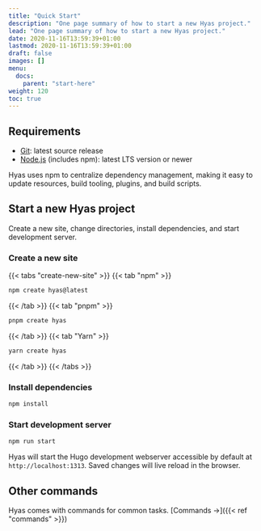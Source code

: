 ```yaml
---
title: "Quick Start"
description: "One page summary of how to start a new Hyas project."
lead: "One page summary of how to start a new Hyas project."
date: 2020-11-16T13:59:39+01:00
lastmod: 2020-11-16T13:59:39+01:00
draft: false
images: []
menu:
  docs:
    parent: "start-here"
weight: 120
toc: true
---
```


## Requirements

- [Git](https://git-scm.com/): latest source release
- [Node.js](https://nodejs.org/) (includes npm): latest LTS version or newer

Hyas uses npm to centralize dependency management, making it easy to update resources, build tooling, plugins, and build scripts.

## Start a new Hyas project

Create a new site, change directories, install dependencies, and start development server.

### Create a new site

{{< tabs "create-new-site" >}}
{{< tab "npm" >}}

```bash
npm create hyas@latest
```

{{< /tab >}}
{{< tab "pnpm" >}}

```bash
pnpm create hyas
```

{{< /tab >}}
{{< tab "Yarn" >}}

```bash
yarn create hyas
```

{{< /tab >}}
{{< /tabs >}}

### Install dependencies

```bash
npm install
```

### Start development server

```bash
npm run start
```

Hyas will start the Hugo development webserver accessible by default at `http://localhost:1313`. Saved changes will live reload in the browser.

## Other commands

Hyas comes with commands for common tasks. [Commands →]({{< ref "commands" >}})
